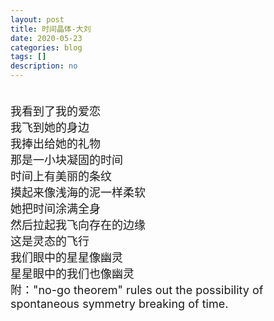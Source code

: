 ```yaml
---
layout: post
title: 时间晶体-大刘
date: 2020-05-23
categories: blog
tags: []
description: no
---
```

<font size="4">
<br/> 我看到了我的爱恋  <br/> 我飞到她的身边 <br/> 我捧出给她的礼物 <br/> 那是一小块凝固的时间 <br/> 时间上有美丽的条纹 <br/> 摸起来像浅海的泥一样柔软 <br/> 她把时间涂满全身 <br/> 然后拉起我飞向存在的边缘 <br/> 这是灵态的飞行 <br/> 我们眼中的星星像幽灵 <br/> 星星眼中的我们也像幽灵 <br/> 附："no-go theorem" rules out the possibility of spontaneous symmetry breaking of time. 
